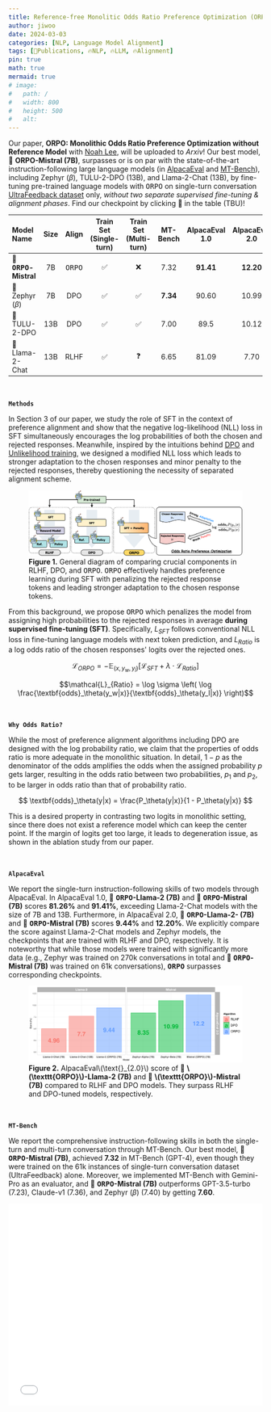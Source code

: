 ```yaml
---
title: Reference-free Monolitic Odds Ratio Preference Optimization (ORPO)
author: jiwoo
date: 2024-03-03
categories: [NLP, Language Model Alignment]
tags: [🌟Publications, 🔥NLP, 🔥LLM, 🔥Alignment]
pin: true
math: true
mermaid: true
# image:
#   path: /
#   width: 800
#   height: 500
#   alt: 
---
```


Our paper, **ORPO: Monolithic Odds Ratio Preference Optimization without Reference Model** with <a class="link" style="color: var(--text-muted-color)" href="https://nlee-208.github.io/">Noah Lee</a>, will be uploaded to *Arxiv*! Our best model, 🤗 **ORPO-Mistral (7B)**, surpasses or is on par with the state-of-the-art instruction-following large language models (in <a class="link" style="color: var(--hyperlink-color)" href="https://github.com/tatsu-lab/alpaca_eval">AlpacaEval</a> and <a class="link" style="color: var(--hyperlink-color)" href="https://github.com/lm-sys/FastChat/tree/main/fastchat/llm_judge">MT-Bench</a>), including Zephyr ($\beta$), TULU-2-DPO (13B), and Llama-2-Chat (13B), by fine-tuning pre-trained language models with <tt>ORPO</tt> on single-turn conversation <a class="link" style="color: var(--hyperlink-color)" href="https://huggingface.co/datasets/HuggingFaceH4/ultrafeedback_binarized">UltraFeedback dataset</a> only, *without two separate supervised fine-tuning & alignment phases*. Find our checkpoint by clicking 🤗 in the table (TBU)!

<!-- **<a class="link" style="color: var(--hyperlink-color)" href="https://openreview.net/forum?id=XNzfEFbEJB3">ORPO: Monolithic Odds Ratio Preference Optimization without Reference Model</a>** -->


|Model Name|Size|Align|Train Set<br>(Single-turn)|Train Set<br>(Multi-turn)|MT-Bench|AlpacaEval 1.0|AlpacaEval 2.0|
|:--------|:--------------:|:--------------:|:--------------:|:--------------:|:-------------------:|:------------:|:------------:|
|🤗 **<tt>ORPO</tt>-Mistral**|7B|<tt>ORPO</tt>|✅|❌|7.32|**91.41**|**12.20**|
|🤗 Zephyr ($\beta$) |7B|DPO|✅|✅|**7.34**|90.60|10.99|
|🤗 TULU-2-DPO |13B|DPO|✅|✅|7.00|89.5|10.12|
|🤗 Llama-2-Chat |13B|RLHF|✅|❓|6.65|81.09|7.70|

<!-- |🤗 Llama-2-Chat (70B)|RLHF|✅|❓|6.86|92.66|13.87| -->

<!-- 
|Model Name|Train Set<br>(Single-turn)|Train Set<br>(Multi-turn)|MT-Bench<br>(GPT-4)|MT-Bench<br>(Gemini)|AlpacaEval 1.0|AlpacaEval 2.0|
|:--------|:--------------:|:--------------:|:--------------:|:-------------------:|:------------:|:------------:|
|🤗 **<tt>ORPO</tt>-Mistral (7B)**|✅|❌|7.32|**7.60**|**91.41**|**12.20**|
|🤗 Zephyr ($\beta$) (7B)|✅|✅|**7.34**|7.40|90.60|10.99|
|🤗 Llama-2-Chat (13B)|✅|❓|6.65|7.37|81.09|7.70| -->

<!-- |🤗 **<tt>ORPO</tt>-Llama-2 (7B)**|0|0|0|0| -->

&nbsp;

**`Methods`**


In Section 3 of our paper, we study the role of SFT in the context of preference alignment and show that the negative log-likelihood (NLL) loss in SFT simultaneously encourages the log probabilities of both the chosen and rejected responses. Meanwhile, inspired by the intuitions behind <a class="link" style="color: var(--hyperlink-color)" href="https://arxiv.org/abs/2305.18290">DPO</a> and <a class="link" style="color: var(--hyperlink-color)" href="https://arxiv.org/abs/1908.04319">Unlikelihood training</a>, we designed a modified NLL loss which leads to stronger adaptation to the chosen responses and minor penalty to the rejected responses, thereby questioning the necessity of separated alignment scheme.
<figure>
  <img class="png" src="/assets/img/posts/ORPO_main.drawio.png" alt="Description of the image">
  <figcaption><b>Figure 1.</b> General diagram of comparing crucial components in RLHF, DPO, and <tt>ORPO</tt>. <tt>ORPO</tt> effectively handles preference learning during SFT with penalizing the rejected response tokens and leading stronger adaptation to the chosen response tokens.</figcaption>
</figure>


From this background, we propose <tt>ORPO</tt> which penalizes the model from assigning high probabilities to the rejected responses in average **during supervised fine-tuning (SFT)**. Specifically, $L_{SFT}$ follows conventional NLL loss in fine-tuning language models with next token prediction, and $L_{Ratio}$ is a log odds ratio of the chosen responses' logits over the rejected ones.

$$\mathcal{L}_{ORPO} = -\mathbb{E}_{(x, y_w, y_l)}\left[ \mathcal{L}_{SFT} + \lambda \cdot \mathcal{L}_{Ratio} \right]$$

$$\mathcal{L}_{Ratio} = \log \sigma \left( \log \frac{\textbf{odds}_\theta(y_w|x)}{\textbf{odds}_\theta(y_l|x)} \right)$$

&nbsp;



**`Why Odds Ratio?`**

While the most of preference alignment algorithms including DPO are designed with the log probability ratio, we claim that the properties of odds ratio is more adequate in the monolithic situation. In detail, $1-p$ as the denominator of the odds amplifies the odds when the assigned probability $p$ gets larger, resulting in the odds ratio between two probabilities, $p_1$ and $p_2$, to be larger in odds ratio than that of probability ratio. 

$$
\textbf{odds}_\theta(y|x) = \frac{P_\theta(y|x)}{1 - P_\theta(y|x)}
$$

This is a desired property in contrasting two logits in monolithic setting, since there does not exist a reference model which can keep the center point. If the margin of logits get too large, it leads to degeneration issue, as shown in the ablation study from our paper.


&nbsp;


**`AlpacaEval`**

We report the single-turn instruction-following skills of two models through AlpacaEval. In AlpacaEval 1.0, 🤗 **<tt>ORPO</tt>-Llama-2 (7B)** and 🤗 **<tt>ORPO</tt>-Mistral (7B)** scores **81.26$\%$** and **91.41$\%$**, exceeding Llama-2-Chat models with the size of 7B and 13B. Furthermore, in AlpacaEval 2.0, 🤗 **<tt>ORPO</tt>-Llama-2- (7B)** and 🤗 **<tt>ORPO</tt>-Mistral (7B)** scores **9.44$\%$** and **12.20$\%$**. We explicitly compare the score against Llama-2-Chat models and Zephyr models, the checkpoints that are trained with RLHF and DPO, respectively. It is noteworthy that while those models were trained with significantly more data (e.g., Zephyr was trained on 270k conversations in total and 🤗 **<tt>ORPO</tt>-Mistral (7B)** was trained on 61k conversations), **<tt>ORPO</tt>** surpasses corresponding checkpoints.

<figure>
  <img class="png" src="/assets/img/posts/alpaca_blog.png" alt="Description of the image">
  <figcaption><b>Figure 2.</b> AlpacaEval\(\text{}_{2.0}\) score of 🤗 <b>\(\texttt{ORPO}\)-Llama-2 (7B)</b> and 🤗 <b>\(\texttt{ORPO}\)-Mistral (7B)</b> compared to RLHF and DPO models. They surpass RLHF and DPO-tuned models, respectively.</figcaption>
</figure>

&nbsp;

**`MT-Bench`**

We report the comprehensive instruction-following skills in both the single-turn and multi-turn conversation through MT-Bench. Our best model, 🤗 **<tt>ORPO</tt>-Mistral (7B)**, achieved **7.32** in MT-Bench (GPT-4), even though they were trained on the 61k instances of single-turn conversation dataset (UltraFeedback) alone. Moreover, we implemented MT-Bench with Gemini-Pro as an evaluator, and 🤗 **<tt>ORPO</tt>-Mistral (7B)** outperforms GPT-3.5-turbo (7.23), Claude-v1 (7.36), and Zephyr ($\beta$) (7.40) by getting **7.60**.

<div style="display: flex; justify-content: center; align-items: center;">
  <embed src="/assets/img/posts/mtbench_blog.html" style="width: 50rem; height: 25rem;" />
</div>
<!-- <embed src="/assets/img/posts/mtbench_blog.html" style="width: 50rem; height: 25rem;" /> -->

<!-- <style>
  #my-embedded-content {
    width: 500rem;
    height: 12rem;
  }
</style> -->

<!-- <div id="my-embedded-content">
  <embed src="/assets/img/posts/mtbench_blog.html" />
</div> -->

<!-- <figure>
  <img class="png" src="/assets/img/posts/mtbench_blog.png" alt="Description of the image">
  <figcaption><b>Figure 3.</b> MT-Bench score distribution of 🤗 <b>\(\texttt{ORPO}\)-Mistral (7B)</b> compared to state-of-the-art instruction-following language models.</figcaption>
</figure> -->


<!-- Inspired by the intuitions behind <a class="link" style="color: var(--hyperlink-color)" href="https://arxiv.org/abs/2305.18290">DPO</a> and <a class="link" style="color: var(--hyperlink-color)" href="https://arxiv.org/abs/1908.04319">Unlikelihood training</a> -->